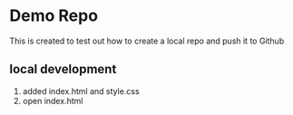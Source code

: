# Demo Repo

This is created to test out how to create a local repo and push it to Github

## local development

1. added index.html and style.css
2. open index.html
